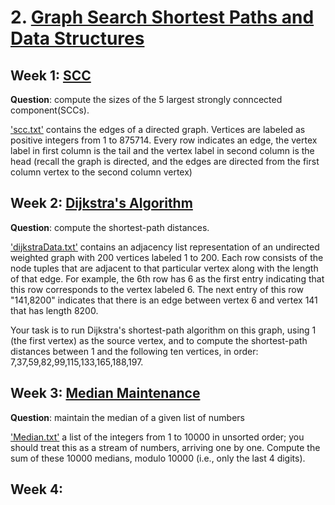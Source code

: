 
# 2. [Graph Search Shortest Paths and Data Structures](https://www.coursera.org/learn/algorithms-graphs-data-structures)

## Week 1: [SCC](https://github.com/keithpink/algorithms_specialization/blob/main/Graph_Search_Shortest_Paths_and_Data_Structures/scc.py)

**Question**: compute the sizes of the 5 largest strongly conncected component(SCCs).

['scc.txt'](https://github.com/keithpink/algorithms_specialization/blob/main/Graph_Search_Shortest_Paths_and_Data_Structures/SCC.txt.zip) contains the edges of a directed graph. Vertices are labeled as positive integers from 1 to 875714. Every row indicates an edge, the vertex label in first column is the tail and the vertex label in second column is the head (recall the graph is directed, and the edges are directed from the first column vertex to the second column vertex)


## Week 2: [Dijkstra's Algorithm](https://github.com/keithpink/algorithms_specialization/blob/main/Graph_Search_Shortest_Paths_and_Data_Structures/dijkstra.py)

**Question**: compute the shortest-path distances.

['dijkstraData.txt'](https://github.com/keithpink/algorithms_specialization/blob/main/Graph_Search_Shortest_Paths_and_Data_Structures/dijkstraData.txt) contains an adjacency list representation of an undirected weighted graph with 200 vertices labeled 1 to 200.  Each row consists of the node tuples that are adjacent to that particular vertex along with the length of that edge. For example, the 6th row has 6 as the first entry indicating that this row corresponds to the vertex labeled 6. The next entry of this row "141,8200" indicates that there is an edge between vertex 6 and vertex 141 that has length 8200.

Your task is to run Dijkstra's shortest-path algorithm on this graph, using 1 (the first vertex) as the source vertex, and to compute the shortest-path distances between 1 and the following ten vertices, in order: 7,37,59,82,99,115,133,165,188,197.


## Week 3: [Median Maintenance](https://github.com/keithpink/algorithms_specialization/blob/main/Graph_Search_Shortest_Paths_and_Data_Structures/Median.py)

**Question**: maintain the median of a given list of numbers

['Median.txt'](https://github.com/keithpink/algorithms_specialization/blob/main/Graph_Search_Shortest_Paths_and_Data_Structures/Median.txt) a list of the integers from 1 to 10000 in unsorted order; you should treat this as a stream of numbers, arriving one by one. Compute the sum of these 10000 medians, modulo 10000 (i.e., only the last 4 digits). 

## Week 4:

